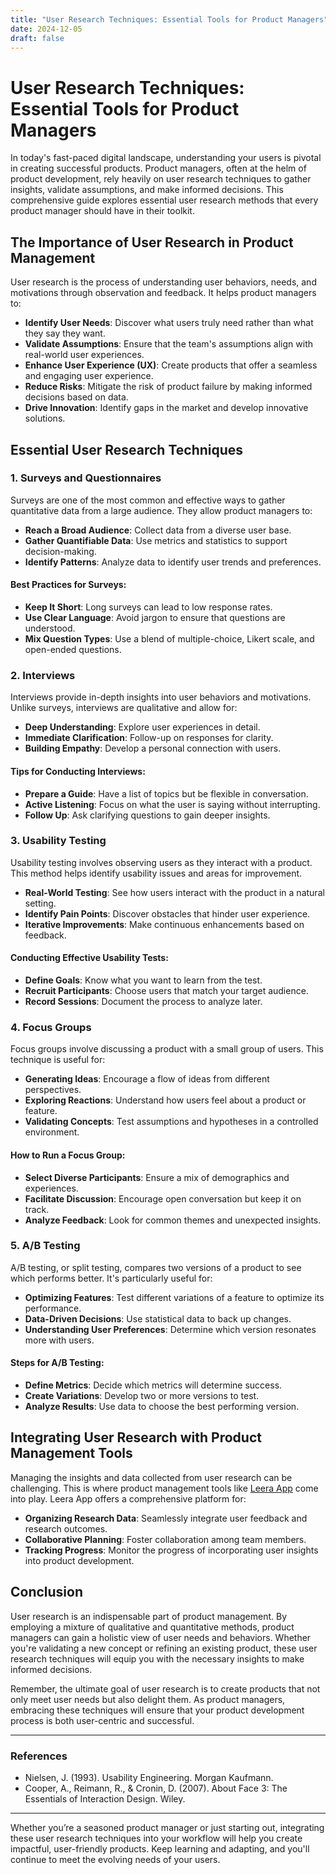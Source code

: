 ```yaml
---
title: "User Research Techniques: Essential Tools for Product Managers"
date: 2024-12-05
draft: false
---
```

# User Research Techniques: Essential Tools for Product Managers

In today's fast-paced digital landscape, understanding your users is pivotal in creating successful products. Product managers, often at the helm of product development, rely heavily on user research techniques to gather insights, validate assumptions, and make informed decisions. This comprehensive guide explores essential user research methods that every product manager should have in their toolkit.

## The Importance of User Research in Product Management

User research is the process of understanding user behaviors, needs, and motivations through observation and feedback. It helps product managers to:

- **Identify User Needs**: Discover what users truly need rather than what they say they want.
- **Validate Assumptions**: Ensure that the team's assumptions align with real-world user experiences.
- **Enhance User Experience (UX)**: Create products that offer a seamless and engaging user experience.
- **Reduce Risks**: Mitigate the risk of product failure by making informed decisions based on data.
- **Drive Innovation**: Identify gaps in the market and develop innovative solutions.

## Essential User Research Techniques

### 1. Surveys and Questionnaires

Surveys are one of the most common and effective ways to gather quantitative data from a large audience. They allow product managers to:

- **Reach a Broad Audience**: Collect data from a diverse user base.
- **Gather Quantifiable Data**: Use metrics and statistics to support decision-making.
- **Identify Patterns**: Analyze data to identify user trends and preferences.

#### Best Practices for Surveys:
- **Keep It Short**: Long surveys can lead to low response rates.
- **Use Clear Language**: Avoid jargon to ensure that questions are understood.
- **Mix Question Types**: Use a blend of multiple-choice, Likert scale, and open-ended questions.

### 2. Interviews

Interviews provide in-depth insights into user behaviors and motivations. Unlike surveys, interviews are qualitative and allow for:

- **Deep Understanding**: Explore user experiences in detail.
- **Immediate Clarification**: Follow-up on responses for clarity.
- **Building Empathy**: Develop a personal connection with users.

#### Tips for Conducting Interviews:
- **Prepare a Guide**: Have a list of topics but be flexible in conversation.
- **Active Listening**: Focus on what the user is saying without interrupting.
- **Follow Up**: Ask clarifying questions to gain deeper insights.

### 3. Usability Testing

Usability testing involves observing users as they interact with a product. This method helps identify usability issues and areas for improvement.

- **Real-World Testing**: See how users interact with the product in a natural setting.
- **Identify Pain Points**: Discover obstacles that hinder user experience.
- **Iterative Improvements**: Make continuous enhancements based on feedback.

#### Conducting Effective Usability Tests:
- **Define Goals**: Know what you want to learn from the test.
- **Recruit Participants**: Choose users that match your target audience.
- **Record Sessions**: Document the process to analyze later.

### 4. Focus Groups

Focus groups involve discussing a product with a small group of users. This technique is useful for:

- **Generating Ideas**: Encourage a flow of ideas from different perspectives.
- **Exploring Reactions**: Understand how users feel about a product or feature.
- **Validating Concepts**: Test assumptions and hypotheses in a controlled environment.

#### How to Run a Focus Group:
- **Select Diverse Participants**: Ensure a mix of demographics and experiences.
- **Facilitate Discussion**: Encourage open conversation but keep it on track.
- **Analyze Feedback**: Look for common themes and unexpected insights.

### 5. A/B Testing

A/B testing, or split testing, compares two versions of a product to see which performs better. It's particularly useful for:

- **Optimizing Features**: Test different variations of a feature to optimize its performance.
- **Data-Driven Decisions**: Use statistical data to back up changes.
- **Understanding User Preferences**: Determine which version resonates more with users.

#### Steps for A/B Testing:
- **Define Metrics**: Decide which metrics will determine success.
- **Create Variations**: Develop two or more versions to test.
- **Analyze Results**: Use data to choose the best performing version.

## Integrating User Research with Product Management Tools

Managing the insights and data collected from user research can be challenging. This is where product management tools like [Leera App](https://leera.app) come into play. Leera App offers a comprehensive platform for:

- **Organizing Research Data**: Seamlessly integrate user feedback and research outcomes.
- **Collaborative Planning**: Foster collaboration among team members.
- **Tracking Progress**: Monitor the progress of incorporating user insights into product development.

## Conclusion

User research is an indispensable part of product management. By employing a mixture of qualitative and quantitative methods, product managers can gain a holistic view of user needs and behaviors. Whether you're validating a new concept or refining an existing product, these user research techniques will equip you with the necessary insights to make informed decisions.

Remember, the ultimate goal of user research is to create products that not only meet user needs but also delight them. As product managers, embracing these techniques will ensure that your product development process is both user-centric and successful.

---

### References
- Nielsen, J. (1993). Usability Engineering. Morgan Kaufmann.
- Cooper, A., Reimann, R., & Cronin, D. (2007). About Face 3: The Essentials of Interaction Design. Wiley.

---

Whether you’re a seasoned product manager or just starting out, integrating these user research techniques into your workflow will help you create impactful, user-friendly products. Keep learning and adapting, and you'll continue to meet the evolving needs of your users.